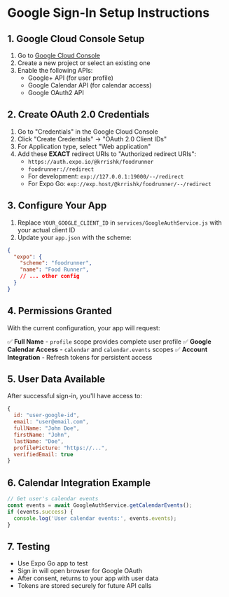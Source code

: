 # Google Sign-In Setup Instructions

## 1. Google Cloud Console Setup

1. Go to [Google Cloud Console](https://console.cloud.google.com/)
2. Create a new project or select an existing one
3. Enable the following APIs:
   - Google+ API (for user profile)
   - Google Calendar API (for calendar access)
   - Google OAuth2 API

## 2. Create OAuth 2.0 Credentials

1. Go to "Credentials" in the Google Cloud Console
2. Click "Create Credentials" → "OAuth 2.0 Client IDs"
3. For Application type, select "Web application"
4. Add these **EXACT** redirect URIs to "Authorized redirect URIs":
   - `https://auth.expo.io/@krrishk/foodrunner`
   - `foodrunner://redirect`
   - For development: `exp://127.0.0.1:19000/--/redirect`
   - For Expo Go: `exp://exp.host/@krrishk/foodrunner/--/redirect`

## 3. Configure Your App

1. Replace `YOUR_GOOGLE_CLIENT_ID` in `services/GoogleAuthService.js` with your actual client ID
2. Update your `app.json` with the scheme:

```json
{
  "expo": {
    "scheme": "foodrunner",
    "name": "Food Runner",
    // ... other config
  }
}
```

## 4. Permissions Granted

With the current configuration, your app will request:

✅ **Full Name** - `profile` scope provides complete user profile
✅ **Google Calendar Access** - `calendar` and `calendar.events` scopes
✅ **Account Integration** - Refresh tokens for persistent access

## 5. User Data Available

After successful sign-in, you'll have access to:

```javascript
{
  id: "user-google-id",
  email: "user@email.com", 
  fullName: "John Doe",
  firstName: "John",
  lastName: "Doe",
  profilePicture: "https://...",
  verifiedEmail: true
}
```

## 6. Calendar Integration Example

```javascript
// Get user's calendar events
const events = await GoogleAuthService.getCalendarEvents();
if (events.success) {
  console.log('User calendar events:', events.events);
}
```

## 7. Testing

- Use Expo Go app to test
- Sign in will open browser for Google OAuth
- After consent, returns to your app with user data
- Tokens are stored securely for future API calls